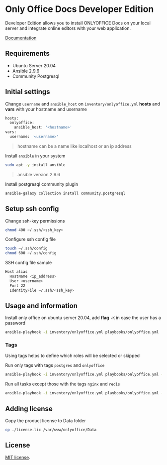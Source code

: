 # Only Office Docs Developer Edition

Developer Edition allows you to install ONLYOFFICE Docs on your local server and integrate online editors with your web application.

[Documentation](https://helpcenter.onlyoffice.com/installation/docs-developer-install-ubuntu.aspx)

## Requirements

* Ubuntu Server 20.04
* Ansible 2.9.6
* Community Postgresql

## Initial settings

Change `username` and `ansible_host` on `inventory/onlyoffice.yml` **hosts** and **vars** with your hostname and username
```bash
hosts:
  onlyoffice:
    ansible_host: '<hostname>'
vars:
  username: '<username>'
```

> hostname can be a name like localhost or an ip address

Install `ansible` in your system
```bash
sudo apt -y install ansible
```

> ansible version 2.9.6

Install postgresql community plugin
```bash
ansible-galaxy collection install community.postgresql
```

## Setup ssh config

Change ssh-key permissions
```bash
chmod 400 ~/.ssh/<ssh_key>
```

Configure ssh config file
```bash
touch ~/.ssh/config
chmod 600 ~/.ssh/config
```

SSH config file sample
```bash
Host alias
  HostName <ip_address>
  User <username>
  Port 22
  IdentityFile ~/.ssh/<ssh_key>

```

## Usage and information

Install only office on ubuntu server 20.04, add **flag** `-K` in case the user has a password
```bash
ansible-playbook -i inventory/onlyoffice.yml playbooks/onlyoffice.yml
```

### Tags

Using tags helps to define which roles will be selected or skipped

Run only tags with tags `postgres` and `onlyoffice`

```bash
ansible-playbook -i inventory/onlyoffice.yml playbooks/onlyoffice.yml --tags "postgres,onlyoffice"
```

Run all tasks except those with the tags `nginx` and `redis`

```bash
ansible-playbook -i inventory/onlyoffice.yml playbooks/onlyoffice.yml --skip-tags "nginx,redis"
```

## Adding license

Copy the product license to Data folder
```bash
cp ./license.lic /var/www/onlyoffice/Data
```

## License

[MIT license](http://opensource.org/licenses/MIT).
